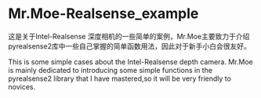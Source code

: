 # Mr.Moe-Realsense_example
这是关于Intel-Realsense 深度相机的一些简单的案例，Mr.Moe主要致力于介绍pyrealsense2库中一些自己掌握的简单函数用法，因此对于新手小白会很友好。


This is some simple cases about the Intel-Realsense depth camera. Mr.Moe is mainly dedicated to introducing some simple functions in the pyrealsense2 library that I have
mastered,so it will be very friendly to novices.
